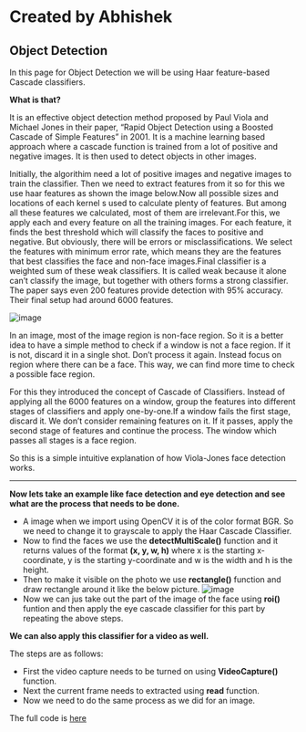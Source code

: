 # Created by Abhishek

## Object Detection

In this page for Object Detection we will be using Haar feature-based Cascade classifiers.

**What is that?**

It is an effective object detection method proposed by Paul Viola and Michael Jones in their paper, “Rapid Object Detection using a Boosted Cascade of Simple Features” in 2001. It is a machine learning based approach where a cascade function is trained from a lot of positive and negative images. It is then used to detect objects in other images.

Initially, the algorithim need a lot of positive images and negative images to train the classifier. Then we need to extract features from it so for this we use haar features as shown the image below.Now all possible sizes and locations of each kernel s used to calculate plenty of features. But among all these features we calculated, most of them are irrelevant.For this, we apply each and every feature on all the training images. For each feature, it finds the best threshold which will classify the faces to positive and negative. But obviously, there will be errors or misclassifications. We select the features with minimum error rate, which means they are the features that best classifies the face and non-face images.Final classifier is a weighted sum of these weak classifiers. It is called weak because it alone can’t classify the image, but together with others forms a strong classifier. The paper says even 200 features provide detection with 95% accuracy. Their final setup had around 6000 features. 

   ![image](https://rahullpatell.files.wordpress.com/2015/04/main23.png)

In an image, most of the image region is non-face region. So it is a better idea to have a simple method to check if a window is not a face region. If it is not, discard it in a single shot. Don’t process it again. Instead focus on region where there can be a face. This way, we can find more time to check a possible face region. 

For this they introduced the concept of Cascade of Classifiers. Instead of applying all the 6000 features on a window, group the features into different stages of classifiers and apply one-by-one.If a window fails the first stage, discard it. We don’t consider remaining features on it. If it passes, apply the second stage of features and continue the process. The window which passes all stages is a face region.

So this is a simple intuitive explanation of how Viola-Jones face detection works.

---

**Now lets take an example like face detection and eye detection and see what are the process that needs to be done.**

* A image when we import using OpenCV it is of the color format BGR. So we need to change it to grayscale to apply the Haar Cascade Classifier.
* Now to find the faces we use the **detectMultiScale()** function and it returns values of the format **(x, y, w, h)** where x is the starting x-coordinate, y is the starting y-coordinate and w is the width and h is the height.
* Then to make it visible on the photo we use **rectangle()** function and draw rectangle around it like the below picture.
  ![image](https://encrypted-tbn0.gstatic.com/images?q=tbn%3AANd9GcTF9LipPzwRM-yh3DO7tNk4hHgB6MHmVKtorg&usqp=CAU)
* Now we can jus take out the part of the image of the face using **roi()** funtion and then apply the eye cascade classifier for this part by repeating the above steps.


**We can also apply this classifier for a video as well.**

The steps are as follows:
* First the video capture needs to be turned on using **VideoCapture()** function.
* Next the current frame needs to extracted using **read** function.
* Now we need to do the same process as we did for an image.


The full code is [here](https://github.com/Abhixtrent28/Open-contributions/blob/2082bdc61628061754183107be7baf459e1deb62/AbhishekBhosale_C%23/AbhishekBhosale_Objectdetection_OpenCV.ipynb)
